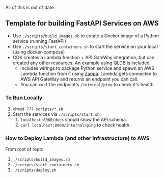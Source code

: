 All of this is out of date.

## Template for building FastAPI Services on AWS
- Use `./scripts/build_images.sh` to create a Docker image of a Python service (running FastAPI)
- Use `./scripts/start_containers.sh` to start the service on your local (using docker-compose)
- CDK creates a Lambda function + API GateWay integration, but can created any other resources.  An example using QLDB is included.
  - Includes wirings to package Python service and spawn an AWS Lambda function from it using [Zappa](https://github.com/Miserlou/Zappa).  Lambda gets connected to AWS API GateWay and returns an endpoint you can call.
  - You can `curl` the endpoint's `/internal/ping` to check it's health.


### To Run Locally
1. `chmod 777 scripts/*.sh`
2.  Start the services via `./scripts/start.sh`.  
    1.  `localhost:8000/docs` should show the API schema.
    2. `curl localhost:8000/internal/ping` to check health.

### How to Deploy Lambda (and other Infrastructure) to AWS
From root of repo:
1.  `./scripts/build_images.sh`
3.  `./scripts/start_containers.sh`
4.  `./scripts/deploy.sh`
